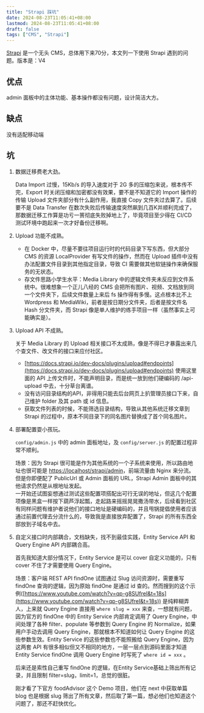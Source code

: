 ```yaml
---
title: "Strapi 踩坑"
date: 2024-08-23T11:05:41+08:00
lastmod: 2024-08-23T11:05:41+08:00
draft: false
tags: ["CMS", "Strapi"]
---
```


[Strapi](https://strapi.io/) 是一个无头 CMS，总体用下来70分，本文列一下使用 Strapi 遇到的问题。版本是：V4

## 优点
admin 面板中的主体功能、基本操作都没有问题，设计简洁大方。  

## 缺点
没有适配移动端

## 坑
1. 数据迁移费老大劲。

   Data Import 过慢，15Kb/s 的导入速度对于 2G 多的压缩包来说，根本传不完，Export 时关闭压缩和加密都没有效果，要不是不知道它的 Import 操作的传输 Upload 文件夹部分有什么副作用，我直接 Copy 文件夹过去算了。后续要不是 Data Transfer 在数次失败后传输速度突然飙到几百K并顺利完成了，那数据迁移工作算是功亏一篑彻底失败掉地上了，毕竟项目至少得在 CI/CD 测试环境中跑起来一次才好备份迁移啊。

3. Upload 功能不成熟。
    - 在 Docker 中，尽量不要往项目运行时的代码目录下写东西，但大部分 CMS 的资源 LocalProvider 有写文件的操作，然而在 Upload 插件中没有办法配置文件目录到其他指定目录，导致 CI 需要做其他软链操作来确保服务的无状态。
    - 存文件思路小学生水平：Media Library 中的逻辑文件夹未反应到文件系统中。很难想象一个正儿八经的 CMS 会把所有图片、视频、文档放到同一个文件夹下，后续文件数量上来后 fs 操作得有多慢。这点根本比不上 Wordpress 和 MediaWiki，前者是按日期分文件夹，后者是按文件名 Hash 分文件夹，而 Strapi 像是单人维护的练手项目一样（虽然事实上可能确实是）。

4. Upload API 不成熟。

   关于 Media Library 的 Upload 相关接口不太成熟，像是不得已才暴露出来几个查文件、改文件的接口来应付社区。
    - [https://docs.strapi.io/dev-docs/plugins/upload#endpoints](https://docs.strapi.io/dev-docs/plugins/upload#endpoints)
    使用这里面的 API 上传文件时，不能声明目录，而是统一放到他们硬编码的 /api-upload 中去，十分草台离谱。
    - 没有访问目录结构的API，非得用只能去后台网页上扒管理员接口下来，自己维护 folder 及其 path 或 id 信息。
    - 获取文件列表的时候，不能筛选目录结构，导致从其他系统迁移文章到 Strapi 的过程中，原本不同目录下的同名图片替换成了首个同名图片。

6. 部署配置耍小孩玩。

   `config/admin.js` 中的 admin 面板地址，及 `config/server.js` 的配置过程非常不顺利。
   
   场景：因为 Strapi 很可能是作为其他系统的一个子系统来使用，所以路由地址也很可能是 [https://localhost/strapi/admin](https://localhost/strapi/admin，但是)，前端流量由 Nginx 来分流。但是你即便配了 PublicUrl 或 Admin 面板的 URL，Strapi Admin 面板中的其他请求仍然是从根地址发起。  
    一开始还试图妄想通过测试这些配置项搭配出可行无误的地址，但这几个配置项像是黑盒一样按下葫芦浮起瓢，走起路来摇摇晃晃撒汤带水，后续看到社区有同样问题有维护者说他们的接口地址是硬编码的，并且甩锅提倡使用者应该通过前置代理去分流什么的，导致我是直接放弃配置了，Strapi 的所有东西全部放到子域名中去。

8. 自定义接口时内部耦合，文档缺失，找不到最佳实践，Entity Service API 和 Query Engine API 内部耦合高。

   首先我知道大部分情况下，Entity Service 是可以 cover 自定义功能的，只有 cover 不住了才需要使用 Query Engine。
   
   场景：客户端 REST API findOne 试图通过 Slug 访问资源时，需要重写 findOne 查询的逻辑，因为原始 findOne 是通过 id 查的。然而搜到的这个示例([https://www.youtube.com/watch?v=qp-g8SUfreI&t=18s](https://www.youtube.com/watch?v=qp-g8SUfreI&t=18s)) 是纯粹糊弄人，上来就 Query Engine 直接用 `where slug = xxx` 来查，一想就有问题，因为官方的 findOne 中的 Entity Service 内部肯定调用了 Query Engine，中间处理了各种 filter、populate 等参数到 Query Engine 的 Normalize，如果用户手动去调用 Query Engine，那就根本不知道如何让 Query Engine 的这些参数生效。Entity Service 的这些参数也不能照搬给 Query Engine，因为这两套 API 有很多相似但又不相同的地方，一层一层点到源码里面才知道 Entity Service findOne 调用 Query Engine 时写死了 `where id = xxx` 。
   
    后来还是索性自己重写 findOne 的逻辑，在Entity Service基础上筛出所有记录，并且限制 filter=slug，limit=1，总觉的很脏。
    
    刚才看了下官方 foodAdvisor 这个 Demo 项目，他们在 next 中获取单篇 blog 也是根据 slug 筛出了所有文章，然后取了第一篇，想必他们也知道这个问题了，那还不赶快优化。
